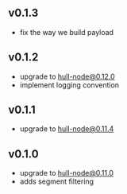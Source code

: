## v0.1.3
- fix the way we build payload

## v0.1.2
- upgrade to hull-node@0.12.0
- implement logging convention

## v0.1.1
- upgrade to hull-node@0.11.4

## v0.1.0
- upgrade to hull-node@0.11.0
- adds segment filtering
